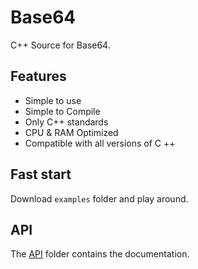 # Base64

C++ Source for Base64.

## Features

* Simple to use
* Simple to Compile
* Only C++ standards
* CPU & RAM Optimized
* Compatible with all versions of C ++

## Fast start

Download `examples` folder and play around.

## API

The [API](API/Base64.md) folder contains the documentation.
